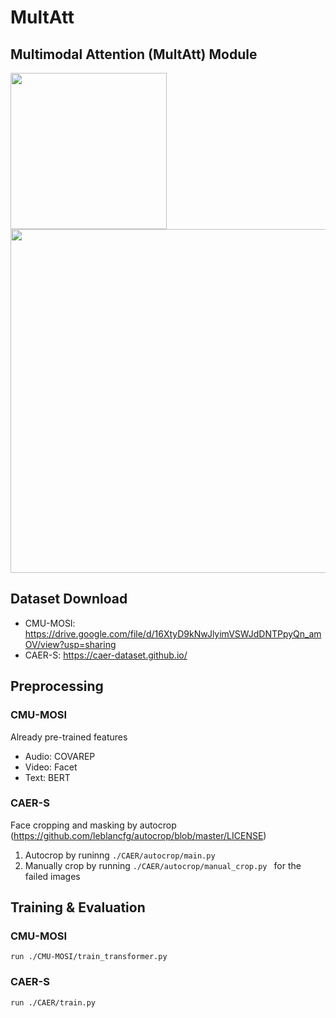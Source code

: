 # MultAtt

## Multimodal Attention (MultAtt) Module

<div>
<img width="250" src="https://user-images.githubusercontent.com/59352765/101871283-a6076d00-3bc6-11eb-93a0-e7c6cfe190c4.png">
<img width="550" src="https://user-images.githubusercontent.com/59352765/101871317-b3bcf280-3bc6-11eb-9734-62a7cf69cf85.png">
  



## Dataset Download
  - CMU-MOSI: https://drive.google.com/file/d/16XtyD9kNwJlyimVSWJdDNTPpyQn_amOV/view?usp=sharing
  - CAER-S: https://caer-dataset.github.io/
  
## Preprocessing
  ### CMU-MOSI
  Already pre-trained features
  - Audio: COVAREP
  - Video: Facet
  - Text: BERT
  ### CAER-S
  Face cropping and masking by autocrop (https://github.com/leblancfg/autocrop/blob/master/LICENSE)
  1. Autocrop by runinng 
    ```
    ./CAER/autocrop/main.py
    ```
  2. Manually crop by running 
    ```
    ./CAER/autocrop/manual_crop.py 
    ```
    for the failed images
    
## Training & Evaluation
  ### CMU-MOSI
    run ./CMU-MOSI/train_transformer.py
    
  ### CAER-S
    run ./CAER/train.py
    
